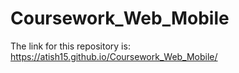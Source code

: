 # Coursework_Web_Mobile

The link for this repository is:
https://atish15.github.io/Coursework_Web_Mobile/
